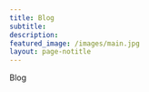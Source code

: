 ```yaml
---
title: Blog
subtitle:
description:
featured_image: /images/main.jpg
layout: page-notitle
---
```


Blog